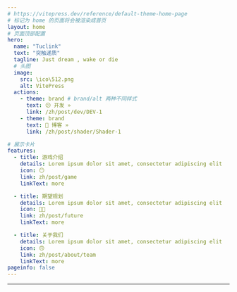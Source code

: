 ```yaml
---
# https://vitepress.dev/reference/default-theme-home-page
# 标记为 home 的页面将会被渲染成首页
layout: home
# 页面顶部配置
hero:
  name: "Tuclink"
  text: "突触递质"
  tagline: Just dream , wake or die
  # 头图
  image:
    src: \ico\512.png
    alt: VitePress
  actions:
    - theme: brand # brand/alt 两种不同样式
      text: 😕 开发 »
      link: /zh/post/dev/DEV-1
    - theme: brand
      text: 🫤 博客 »
      link: /zh/post/shader/Shader-1

# 展示卡片
features:
  - title: 游戏介绍
    details: Lorem ipsum dolor sit amet, consectetur adipiscing elit
    icon: 😶
    link: zh/post/game
    linkText: more

  - title: 期望规划
    details: Lorem ipsum dolor sit amet, consectetur adipiscing elit
    icon: 😶‍🌫️
    link: zh/post/future
    linkText: more

  - title: 关于我们
    details: Lorem ipsum dolor sit amet, consectetur adipiscing elit
    icon: 🙃
    link: zh/post/about/team
    linkText: more
pageinfo: false
---
```


---

<script setup>
  import { ref } from "vue";
  import BackgroundShader from "../.vitepress/theme/vue/BackgroundShader.vue";
</script>

<BackgroundShader />